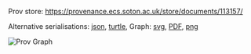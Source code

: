 
Prov store: https://provenance.ecs.soton.ac.uk/store/documents/113157/

Alternative serialisations: [json](https://provenance.ecs.soton.ac.uk/store/documents/113157.json), [turtle](https://provenance.ecs.soton.ac.uk/store/documents/113157.ttl),
Graph: [svg](https://provenance.ecs.soton.ac.uk/store/documents/113157.svg), [PDF](https://provenance.ecs.soton.ac.uk/store/documents/113157.pdf), [png](https://provenance.ecs.soton.ac.uk/store/documents/113157.png)

![Prov Graph](https://provenance.ecs.soton.ac.uk/store/documents/113157.png)

        